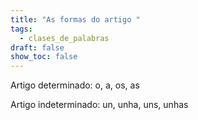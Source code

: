 ```yaml
---
title: "As formas do artigo "
tags:
  - clases_de_palabras
draft: false
show_toc: false
---
```

Artigo determinado: o, a, os, as


Artigo indeterminado: un, unha, uns, unhas